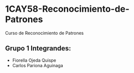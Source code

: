 # 1CAY58-Reconocimiento-de-Patrones
Curso de Reconocimiento de Patrones

## Grupo 1 Integrandes:
* Fiorella Ojeda Quispe
* Carlos Pariona Aguinaga

